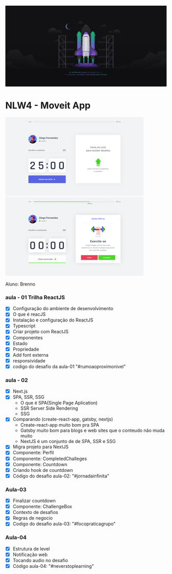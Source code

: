 ![nlw4 screen](./bg-nlw4.png)

# NLW4 - Moveit App

![screen2](./home.png) ![screen2](./home2.png)

Aluno: Brenno

### aula - 01 Trilha ReactJS
- [x] Configuração do ambiente de desenvolvimento
- [x] O que é reacJS
- [x] Instalação e configuração do ReactJS
- [x] Typescript
- [x] Criar projeto com ReactJS
- [x] Componentes
- [x] Estado
- [x] Propriedade
- [x] Add font externa
- [x] responsividade
- [x] codigo do desafio da aula-01 "#rumoaoproximonivel"

### aula - 02
- [x] Next.js
- [x] SPA, SSR, SSG
    - O que é SPA(Single Page Aplication)
    - SSR Server Side Rendering
    - SSG 
- [x] Comparando (create-react-app, gatsby, nextjs)
    - Create-react-app muito bom pra SPA
    - Gatsby muito bom para blogs e web sites que o conteudo não muda muito
    - NextJS é um conjunto de de SPA, SSR e SSG
- [x] Migra projeto para NextJS
- [x] Componente: Perfil
- [x] Componente: CompletedChalleges
- [x] Componente: Countdown
- [x] Criando hook de countdown
- [x] Código do desafio aula-02: "#jornadainfinita"

### Aula-03

- [x] Finalizar countdown
- [x] Componente: ChallengeBox
- [x] Contexto de desafios
- [x] Regras de negocio
- [x] Codigo do desafio aula-03: "#focopraticagrupo"

### Aula-04

- [x] Estrutura de level
- [x] Notificação web
- [x] Tocando audio no desafio
- [x] Código aula-04: "#neverstoplearning"
